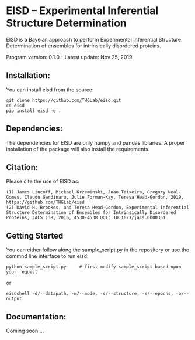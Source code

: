 # EISD – Experimental Inferential Structure Determination
EISD is a Bayeian approach to perform Experimental Inferential Structure Determination of ensembles for intrinsically disordered proteins.

Program version: 0.1.0  -  Latest update: Nov 25, 2019


## Installation:
You can install eisd from the source:

    git clone https://github.com/THGLab/eisd.git
    cd eisd
    pip install eisd -e .

## Dependencies:
The dependencies for EISD are only numpy and pandas libraries. A proper installation of the package will also install
the requirements.

## Citation:
Please cite the use of EISD as:


    (1) James Lincoff, Mickael Krzeminski, Joao Teixeira, Gregory Neal-Gomes, Claudu Gardinaru, Julie Forman-Kay, Teresa Head-Gordon, 2019, https://github.com/THGLab/eisd
    (2) David H. Brookes, and Teresa Head-Gordon, Experimental Inferential Structure Determination of Ensembles for Intrinsically Disordered Proteins, JACS 138, 2016, 4530-4538 DOI: 10.1021/jacs.6b00351

## Getting Started 
You can either follow along the sample_script.py in the repository or use the commnd line interface to run eisd: 

    python sample_script.py     # first modify sample_script based upon your request 
      
or

    eisdshell -d/--datapath, -m/--mode, -s/--structure, -e/--epochs, -o/--output


## Documentation:
Coming soon ...

